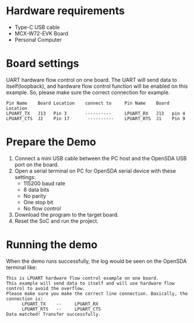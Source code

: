 Hardware requirements
=====================
- Type-C USB cable
- MCX-W72-EVK Board
- Personal Computer

Board settings
============
UART hardware flow control on one board.
The UART will send data to itself(loopback), and hardware flow control function will be 
enabled on this example. So, please make sure the correct connection for example.

~~~~~~~~~~~~~~~~~~~~~~~~~~~~~~~~~~~~~~~~~~~~~~~~~~~~~~~~~~~~~~~~~~~~~~~~~~~~~~~~~~~~~~~~~
Pin Name    Board Location    connect to     Pin Name    Board Location
LPUART_TX   J13   Pin 3       ----------     LPUART_RX   J13   pin 4
LPUART_CTS  J2    Pin 17       ----------    LPUART_RTS  J1    Pin 9
~~~~~~~~~~~~~~~~~~~~~~~~~~~~~~~~~~~~~~~~~~~~~~~~~~~~~~~~~~~~~~~~~~~~~~~~~~~~~~~~~~~~~~~~~

Prepare the Demo
===============
1.  Connect a mini USB cable between the PC host and the OpenSDA USB port on the board.
2.  Open a serial terminal on PC for OpenSDA serial device with these settings:
    - 115200 baud rate
    - 8 data bits
    - No parity
    - One stop bit
    - No flow control
3.  Download the program to the target board.
4.  Reset the SoC and run the project.

Running the demo
===============
When the demo runs successfully, the log would be seen on the OpenSDA terminal like:

~~~~~~~~~~~~~~~~~~~~~~~~~~~~~~~~~~~~~~~~
This is LPUART hardware flow control example on one board.
This example will send data to itself and will use hardware flow control to avoid the overflow.
Please make sure you make the correct line connection. Basically, the connection is:
      LPUART_TX    --     LPUART_RX
      LPUART_RTS   --     LPUART_CTS
Data matched! Transfer successfully.
~~~~~~~~~~~~~~~~~~~~~~~~~~~~~~~~~~~~~~~~
